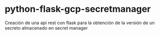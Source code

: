# python-flask-gcp-secretmanager
Creación de una api rest con flask para la obtención de la versión de un secreto almacenado en secret manager
